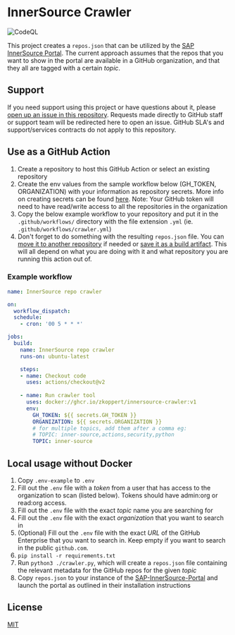 # InnerSource Crawler

![CodeQL](https://github.com/zkoppert/innersource-crawler/actions/workflows/codeql-analysis.yml/badge.svg)

This project creates a `repos.json` that can be utilized by the [SAP InnerSource Portal][SAP-InnerSource-Portal]. The current approach assumes that the repos that you want to show in the portal are available in a GitHub organization, and that they all are tagged with a certain _topic_.

## Support

If you need support using this project or have questions about it, please [open up an issue in this repository](https://github.com/zkoppert/innersource-crawler/issues). Requests made directly to GitHub staff or support team will be redirected here to open an issue. GitHub SLA's and support/services contracts do not apply to this repository.

## Use as a GitHub Action

1. Create a repository to host this GitHub Action or select an existing repository
1. Create the env values from the sample workflow below (GH_TOKEN, ORGANIZATION) with your information as repository secrets. More info on creating secrets can be found [here](https://docs.github.com/en/actions/security-guides/encrypted-secrets).
Note: Your GitHub token will need to have read/write access to all the repositories in the organization
1. Copy the below example workflow to your repository and put it in the `.github/workflows/` directory with the file extension `.yml` (ie. `.github/workflows/crawler.yml`)
1. Don't forget to do something with the resulting `repos.json` file. You can [move it to another repository](https://github.com/marketplace/actions/push-a-file-to-another-repository) if needed or [save it as a build artifact](https://github.com/actions/upload-artifact). This will all depend on what you are doing with it and what repository you are running this action out of.

### Example workflow

```yaml
name: InnerSource repo crawler

on:
  workflow_dispatch:
  schedule:
    - cron: '00 5 * * *'

jobs:
  build:
    name: InnerSource repo crawler
    runs-on: ubuntu-latest

    steps:
    - name: Checkout code
      uses: actions/checkout@v2
    
    - name: Run crawler tool
      uses: docker://ghcr.io/zkoppert/innersource-crawler:v1
      env:
        GH_TOKEN: ${{ secrets.GH_TOKEN }}
        ORGANIZATION: ${{ secrets.ORGANIZATION }}
        # for multiple topics, add them after a comma eg:
        # TOPIC: inner-source,actions,security,python
        TOPIC: inner-source
```

## Local usage without Docker

1. Copy `.env-example` to `.env`
1. Fill out the `.env` file with a _token_ from a user that has access to the organization to scan (listed below). Tokens should have admin:org or read:org access.
1. Fill out the `.env` file with the exact _topic_ name you are searching for
1. Fill out the `.env` file with the exact _organization_ that you want to search in
1. (Optional) Fill out the `.env` file with the exact _URL_ of the GitHub Enterprise that you want to search in. Keep empty if you want to search in the  public `github.com`.
1. `pip install -r requirements.txt`
1. Run `python3 ./crawler.py`, which will create a `repos.json` file containing the relevant metadata for the GitHub repos for the given _topic_
1. Copy `repos.json` to your instance of the [SAP-InnerSource-Portal][SAP-InnerSource-Portal] and launch the portal as outlined in their installation instructions

[SAP-InnerSource-Portal]: https://github.com/sap/project-portal-for-InnerSource

## License

[MIT](LICENSE)
